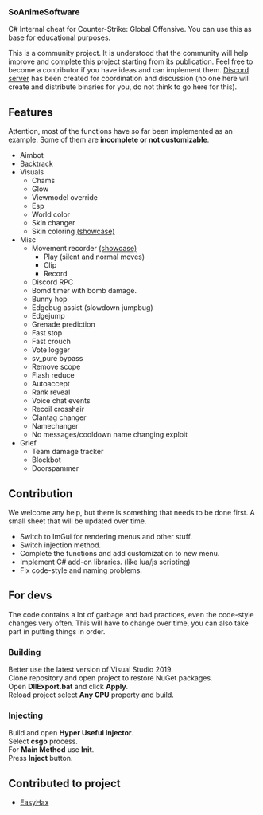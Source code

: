 ### SoAnimeSoftware

C# Internal cheat for Counter-Strike: Global Offensive. You can use this as base for educational purposes.

This is a community project. It is understood that the community will help improve and complete this project starting from its publication. Feel free to become a contributor if you have ideas and can implement them. [Discord server](https://discord.gg/Hww4wW4yVV "Discord server") has been created for coordination and discussion (no one here will create and distribute binaries for you, do not think to go here for this).

## Features

Attention, most of the functions have so far been implemented as an example. Some of them are **incomplete or not customizable**.

+ Aimbot
+ Backtrack
+ Visuals
	+ Chams
	+ Glow
	+ Viewmodel override
	+ Esp
	+ World color
	+ Skin changer
	+ Skin coloring [(showcase)](https://www.youtube.com/watch?v=jY6xnzaMk-c&ab_channel=yamadabestgirl "(showcase)")
+ Misc
	+ Movement recorder [(showcase)](https://www.youtube.com/watch?v=BEB8RJT0Ed0 "(showcase)")
		+ Play (silent and normal moves)
		+ Clip
		+ Record
	+ Discord RPC
	+ Bomd timer with bomb damage.
	+ Bunny hop
	+ Edgebug assist (slowdown jumpbug)
	+ Edgejump
	+ Grenade prediction
	+ Fast stop
	+ Fast crouch
	+ Vote logger
	+ sv_pure bypass
	+ Remove scope
	+ Flash reduce
	+ Autoaccept
	+ Rank reveal
	+ Voice chat events
    + Recoil crosshair
    + Clantag changer
    + Namechanger
	+ No messages/cooldown name changing exploit
+ Grief
	+ Team damage tracker
	+ Blockbot
	+ Doorspammer

## Contribution

We welcome any help, but there is something that needs to be done first. A small sheet that will be updated over time.
+ Switch to ImGui for rendering menus and other stuff.
+ Switch injection method.
+ Complete the functions and add customization to new menu.
+ Implement C# add-on libraries. (like lua/js scripting)
+ Fix code-style and naming problems.

## For devs

The code contains a lot of garbage and bad practices, even the code-style changes very often. This will have to change over time, you can also take part in putting things in order.

### Building

Better use the latest version of Visual Studio 2019.  
Clone repository and open project to restore NuGet packages.  
Open **DllExport.bat** and click **Apply**.  
Reload project select **Any CPU** property and build.  

### Injecting

Build and open **Hyper Useful Injector**.  
Select **csgo** process.  
For **Main Method** use **Init**.  
Press **Inject** button.

## Contributed to project
+ [EasyHax](https://github.com/EasyHax "EasyHax")

